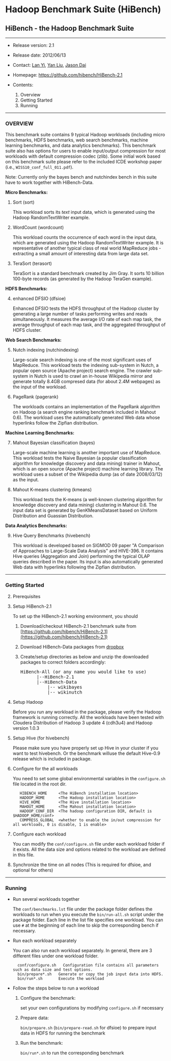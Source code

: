 # Hadoop Benchmark Suite (HiBench) #
## HiBench - the Hadoop Benchmark Suite ##

---
- Release version: 2.1
- Release date: 2012/06/13
- Contact: [Lan Yi](mailto:lan.yi@intel.com), [Yan Liu](mailto:yan.b.liu@intel.com), [Jason Dai](mailto:jason.dai@intel.com) 
- Homepage: https://github.com/hibench/HiBench-2.1

- Contents:
    1. Overview
    2. Getting Started
    3. Running

---
### OVERVIEW ###

This benchmark suite contains 9 typical Hadoop workloads (including micro benchmarks, HDFS benchmarks, web search benchmarks, machine learning benchmarks, and data analytics benchmarks). This benchmark suite also has options for users to enable input/output compression for most workloads with default compression codec (zlib). Some initial work based on this benchmark suite please refer to the included ICDE workshop paper (i.e., `WISS10_conf_full_011.pdf`).

Note: Currently only the bayes bench and nutchindex bench in this suite have to work together with HiBench-Data.

  **Micro Benchmarks:**

1. Sort (sort)

    This workload sorts its *text* input data, which is generated using the Hadoop RandomTextWriter example.

2. WordCount (wordcount)

    This workload counts the occurrence of each word in the input data, which are generated using the Hadoop RandomTextWriter example. It is representative of another typical class of real world MapReduce jobs - extracting a small amount of interesting data from large data set.

3. TeraSort (terasort)

    TeraSort is a standard benchmark created by Jim Gray. It sorts 10 billion 100-byte records (as generated by the Hadoop TeraGen example). 

  **HDFS Benchmarks:**

4. enhanced DFSIO (dfsioe)

    Enhanced DFSIO tests the HDFS throughput of the Hadoop cluster by generating a large number of tasks performing writes and reads simultaneously. It measures the average I/O rate of each map task, the average throughput of each map task, and the aggregated throughput of HDFS cluster.

  **Web Search Benchmarks:**

5. Nutch indexing (nutchindexing)

    Large-scale search indexing is one of the most significant uses of MapReduce. This workload tests the indexing sub-system in Nutch, a popular open source (Apache project) search engine. The crawler sub-system in Nutch is used to crawl an in-house Wikipedia mirror and generate totally 8.4GB compresed data (for about 2.4M webpages) as the input of the workload.

6. PageRank (pagerank)

    The workloads contains an implementation of the PageRank algorithm on Hadoop (a search engine ranking benchmark included in Mahout 0.6). The workload uses the automatically generated Web data whose hyperlinks follow the Zipfian distribution.

  **Machine Learning Benchmarks:**

7. Mahout Bayesian classification (bayes)

    Large-scale machine learning is another important use of MapReduce. This workload tests the Naive Bayesian (a popular classification algorithm for knowledge discovery and data mining) trainer in Mahout, which is an open source (Apache project) machine learning library. The workload uses a subset of the Wikipedia dump (as of date 2008/03/12) as the input.

8. Mahout K-means clustering (kmeans)
    
    This workload tests the K-means (a well-known clustering algorithm for knowledge discovery and data mining) clustering in Mahout 0.6. The input data set is generated by GenKMeansDataset based on Uniform Distribution and Guassian Distribution.

  **Data Analytics Benchmarks:**

9. Hive Query Benchmarks (hivebench)

    This workload is developed based on SIGMOD 09 paper "A Comparison of Approaches to Large-Scale Data Analysis" and HIVE-396. It contains Hive queries (Aggregation and Join) performing the typical OLAP queries described in the paper. Its input is also automatically generated Web data with hyperlinks following the Zipfian distribution.

---
### Getting Started ###

2. Prerequisites 

  1. Setup HiBench-2.1

      To set up the HiBench-2.1 working environment, you should

      1. Download/checkout HiBench-2.1 benchmark suite from [https://github.com/hibench/HiBench-2.1](https://github.com/hibench/HiBench-2.1)

      2. Download HiBench-Data packages from [dropbox](https://www.dropbox.com/sh/f4k8dioyy7ee1l4/s3F1crAXP-)

      3. Create/setup directories as below and unzip the downloaded packages to correct folders accordingly:

          <pre>HiBench-All (or any name you would like to use)
               |--HiBench-2.1
               |--HiBench-Data
                   |-- wikibayes
                   |-- wikinutch</pre>

  2. Setup Hadoop

      Before you run any workload in the package, please verify the Hadoop framework is running correctly. All the workloads have been tested with Cloudera Distribution of Hadoop 3 update 4 (cdh3u4) and Hadoop version 1.0.3

  3. Setup Hive (for hivebench)
    
      Please make sure you have properly set up Hive in your cluster if you want to test hivebench. Or the benchmark willuse the default Hive-0.9 release which is included in package.

2. Configure for the all workloads

    You need to set some global environmental variables in the `configure.sh` file located in the root dir.

          HIBENCH_HOME     <The HiBench installation location>
          HADOOP_HOME      <The Hadoop installation location>
          HIVE_HOME        <The Hive installation location>
          MAHOUT_HOME      <The Mahout installation location>
          HADOOP_CONF_DIR  <The hadoop configuration DIR, default is $HADOOP_HOME/conf>
          COMPRESS_GLOBAL  <whether to enable the in/out compression for all workloads, 0 is disable, 1 is enable>

3. Configure each workload

    You can modify the `conf/configure.sh` file under each workload folder if it exists. All the data size and options related to the workload are defined in this file. 

4. Synchronize the time on all nodes (This is required for dfsioe, and optional for others)

---
### Running ###

- Run several workloads together

  The `conf/benchmarks.lst` file under the package folder defines the workloads to run when you execute the `bin/run-all.sh` script under the package folder. Each line in the list file specifies one workload. You can use `#` at the beginning of each line to skip the corresponding bench if necessary. 

- Run each workload separately

  You can also run each workload separately. In general, there are 3 different files under one workload folder.

        conf/configure.sh	Configuration file contains all parameters such as data size and test options.
        bin/prepare*.sh   Generate or copy the job input data into HDFS.
        bin/run*.sh       Execute the workload

- Follow the steps below to run a workload

  1. Configure the benchmark: 
      
      set your own configurations by modifying `configure.sh` if necessary
  2. Prepare data: 
      
      `bin/prepare.sh` (`bin/prepare-read.sh` for dfsioe) to prepare input data in HDFS for running the benchmark
  3. Run the benchmark:
      
      `bin/run*.sh` to run the corresponding benchmark

